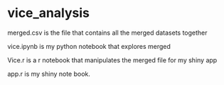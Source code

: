 # vice_analysis

merged.csv is the file that contains all the merged datasets together

vice.ipynb is my python notebook that explores merged

Vice.r is a r notebook that manipulates the merged file for my shiny app

app.r is my shiny note book.
